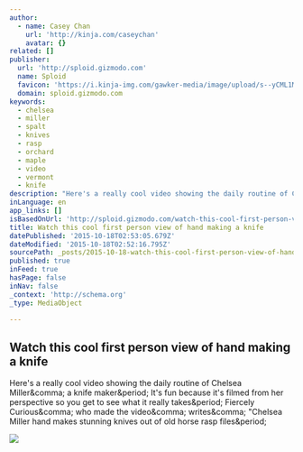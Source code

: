 ```yaml
---
author:
  - name: Casey Chan
    url: 'http://kinja.com/caseychan'
    avatar: {}
related: []
publisher:
  url: 'http://sploid.gizmodo.com'
  name: Sploid
  favicon: 'https://i.kinja-img.com/gawker-media/image/upload/s--yCML1MxC--/c_fill,fl_progressive,g_center,h_80,q_80,w_80/fdmagj52rhclnn6dfoig.png'
  domain: sploid.gizmodo.com
keywords:
  - chelsea
  - miller
  - spalt
  - knives
  - rasp
  - orchard
  - maple
  - video
  - vermont
  - knife
description: "Here's a really cool video showing the daily routine of Chelsea Miller, a knife maker. It's fun because it's filmed from her perspective so you get to see what it really takes. Fiercely Curious, who made the video, writes, \"Chelsea Miller hand makes stunning knives out of old horse rasp files."
inLanguage: en
app_links: []
isBasedOnUrl: 'http://sploid.gizmodo.com/watch-this-cool-first-person-view-of-hand-making-a-knif-1737021088#_ga=1.85629273.1159558132.1430790096'
title: Watch this cool first person view of hand making a knife
datePublished: '2015-10-18T02:53:05.679Z'
dateModified: '2015-10-18T02:52:16.795Z'
sourcePath: _posts/2015-10-18-watch-this-cool-first-person-view-of-hand-making-a-knife.md
published: true
inFeed: true
hasPage: false
inNav: false
_context: 'http://schema.org'
_type: MediaObject

---
```

<article style=""><h1>Watch this cool first person view of hand making a knife</h1><p>Here's a really cool video showing the daily routine of Chelsea Miller&amp;comma; a knife maker&amp;period; It's fun because it's filmed from her perspective so you get to see what it really takes&amp;period; Fiercely Curious&amp;comma; who made the video&amp;comma; writes&amp;comma; "Chelsea Miller hand makes stunning knives out of old horse rasp files&amp;period;</p><img src="https://i.kinja-img.com/gawker-media/image/upload/s--5oxrLUXg--/c_fill,fl_progressive,g_north,h_358,q_80,w_636/1477013645518533552.gif" /></article>